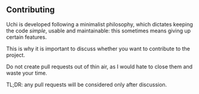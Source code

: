 ## Contributing

Uchi is developed following a minimalist philosophy, which dictates keeping the code _simple_, usable and maintainable: this sometimes means giving up certain features.

This is why it is important to discuss whether you want to contribute to the project.

Do not create pull requests out of thin air, as I would hate to close them and waste your time.

TL;DR: any pull requests will be considered only after discussion.
